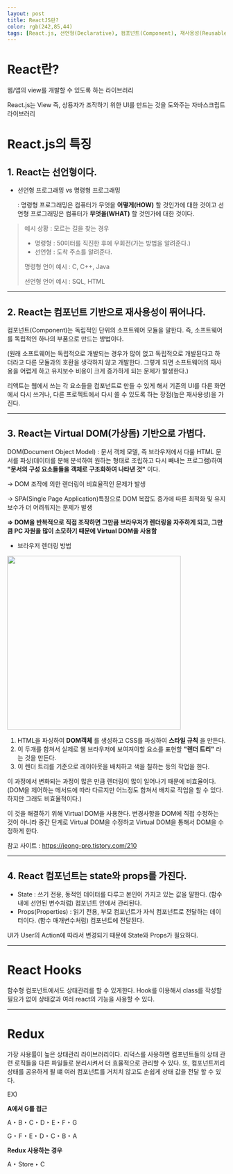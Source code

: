```yaml
---
layout: post
title: ReactJS란?
color: rgb(242,85,44)
tags: [React.js, 선언형(Declarative), 컴포넌트(Component), 재사용성(Reusable), 가상돔(Virtual DOM)]
---
```


# React란?
웹/앱의 view를 개발할 수 있도록 하는 라이브러리

React.js는 View 즉, 상둉자가 조작하기 위한 UI를 만드는 것을 도와주는 자바스크립트 라이브러리

# React.js의 특징

## 1. React는 선언형이다.

- 선언형 프로그래밍 vs 명령형 프로그래밍

    : 명령형 프로그래밍은 컴퓨터가 무엇을 __어떻게(HOW)__ 할 것인가에 대한 것이고 선언형 프로그래밍은 컴퓨터가 __무엇을(WHAT)__ 할 것인가에 대한 것이다.

>예시 상황 : 모르는 길을 찾는 경우
> - 명령형 : 50미터를 직진한 후에 우회전(가는 방법을 알려준다.)
> - 선언형 : 도착 주소를 알려준다.
>
> 명령형 언어 예시 : C, C++, Java
>
> 선언형 언어 예시 : SQL, HTML

- - -

## 2. React는 컴포넌트 기반으로 재사용성이 뛰어나다.

컴포넌트(Component)는 독립적인 단위의 소프트웨어 모듈을 말한다. 즉, 소프트웨어를 독립적인 하나의 부품으로 만드는 방법이다.

(원래 소프트웨어는 독립적으로 개발되는 경우가 많이 없고 독립적으로 개발된다고 하더라고 다른 모듈과의 호환을 생각하지 않고 개발한다. 그렇게 되면 소프트웨어의 재사용을 어렵게 하고 유지보수 비용이 크게 증가하게 되는 문제가 발생한다.)

리액트는 웹에서 쓰는 각 요소들을 컴포넌트로 만들 수 있게 해서 기존의 UI를 다른 화면에서 다시 쓰거나, 다른 프로젝트에서 다시 쓸 수 있도록 하는 장점(높은 재사용성)을 가진다.

- - -

## 3. React는 Virtual DOM(가상돔) 기반으로 가볍다.

DOM(Document Object Model) : 문서 객체 모델, 즉 브라우저에서 다룰 HTML 문서를 파싱(데이터를 분해 분석하여 원하는 형태로 조립하고 다시 빼내는 프로그램)하여 __"문서의 구성 요소들들을 객체로 구조화하여 나타낸 것"__ 이다.

-> DOM 조작에 의한 렌더링이 비효율적인 문제가 발생

-> SPA(Single Page Application)특징으로 DOM 복잡도 증가에 따른 최적화 및 유지 보수가 더 어려워지는 문제가 발생

__=> DOM을 반복적으로 직접 조작하면 그만큼 브라우저가 렌더링을 자주하게 되고, 그만큼 PC 자원을 많이 소모하기 때문에 Virtual DOM을 사용함__

- 브라우저 렌더링 방법

<img src="../../../assets/img/posts/BrowserRendering.png" width="400" height = "400">

1. HTML을 파싱하여 __DOM객체__ 를 생성하고 CSS를 파싱하여 __스타일 규칙__ 을 만든다.
2. 이 두개를 합쳐서 실제로 웹 브라우저에 보여져야할 요소를 표현할 __"렌더 트리"__ 라는 것을 만든다.
3. 이 렌더 트리를 기준으로 레이아웃을 배치하고 색을 칠하는 등의 작업을 한다.

이 과정에서 변화되는 과정이 많은 만큼 렌더링이 많이 일어나기 때문에 비효율이다. (DOM을 제어하는 메서드에 따라 다르지만 어느정도 합쳐서 배치로 작업을 할 수 있다. 하지만 그래도 비효율적이다.)

이 것을 해결하기 위해 Virtual DOM을 사용한다. 변경사항을 DOM에 직접 수정하는 것이 아니라 중간 단계로 Virtual DOM을 수정하고 Virtual DOM을 통해서 DOM을 수정하게 한다. 

참고 사이트 : https://jeong-pro.tistory.com/210

- - -

## 4. React 컴포넌트는 state와 props를 가진다.

- State : 쓰기 전용, 동적인 데이터를 다루고 본인이 가지고 있는 값을 말한다. (함수 내에 선언된 변수처럼) 컴포넌트 안에서 관리된다.
- Props(Properties) : 읽기 전용, 부모 컴포넌트가 자식 컴포넌트로 전달하는 데이터이다. (함수 매개변수처럼) 컴포넌트에 전달된다.

UI가 User의 Action에 따라서 변경되기 때문에 State와 Props가 필요하다.

- - -

# React Hooks
함수형 컴포넌트에서도 상태관리를 할 수 있게한다. Hook를 이용해서 class를 작성할 필요가 없이 상태값과 여러 react의 기능을 사용할 수 있다.

- - -

# Redux
가장 사용률이 높은 상태관리 라이브러리이다. 리덕스를 사용하면 컴포넌트들의 상태 관련 로직들을 다른 파일들로 분리시켜서 더 효율적으로 관리할 수 있다. 또, 컴포넌트끼리 상태를 공유하게 될 떄 여러 컴포넌트를 거치치 않고도 손쉽게 상태 값을 전달 할 수 있다.

EX)

__A에서 G를 접근__

A ‣ B ‣ C ‣ D ‣ E ‣ F ‣ G​

G ‣ F ‣ E ‣ D ‣ C ‣ B ‣ A​

__Redux 사용하는 경우__

A ‣ Store ‣ C